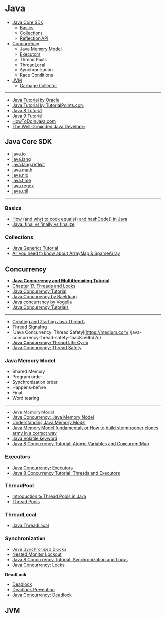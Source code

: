 # Java

- [Java Core SDK](#java-core-sdk)
  - [Basics](#basics)
  - [Collections](#collections)
  - [Reflection API](#reflection-api)
- [Concurrency](#concurrency)
  - [Java Memory Model](#java-memory-model)
  - [Executors](#executors)
  - Thread Pools
  - ThreadLocal
  - Synchronization
  - Race Conditions
- [JVM](#jvm)
  - [Garbage Collector](#garbage-collector)
____

- [Java Tutorial by Oracle](https://docs.oracle.com/javase/tutorial)
- [Java Tutorial by TutorialPoints.com](https://www.tutorialspoint.com/java/index.htm)
- [Java 8 Tutorial](https://www.tutorialspoint.com/java8/index.htm)
- [Java 9 Tutorial](https://www.tutorialspoint.com/java9/index.htm)
- [HowToDoInJava.com](https://howtodoinjava.com)
- [The Well-Grounded Java Developer](https://livebook.manning.com/book/the-well-grounded-java-developer/table-of-contents/)

## Java Core SDK

- [java.io](https://www.tutorialspoint.com/java/io/index.htm)
- [java.lang](https://www.tutorialspoint.com/java/lang/index.htm)
- [java.lang.reflect](https://www.tutorialspoint.com/javareflect/index.htm)
- [java.math](https://www.tutorialspoint.com/java/math/index.htm)
- [java.nio](https://www.tutorialspoint.com/java_nio/index.htm)
- [java.time](https://www.tutorialspoint.com/javatime/index.htm)
- [java.regex](https://www.tutorialspoint.com/javaregex/index.htm)
- [java.util](https://www.tutorialspoint.com/java/util/index.htm)
___

### Basics
- [How (and why) to cook equals() and hashCode() in Java](https://itnext.io/how-and-why-to-cook-equals-and-hashcode-in-java-c108fd5b17dd)
- [Java: final vs finally vs finalize](https://medium.com/@mykola.shumyn/java-final-vs-finally-vs-finalize-8842f43abdaa)

### Collections

- [Java Generics Tutorial](https://www.tutorialspoint.com/java_generics/index.htm)
- [All you need to know about ArrayMap & SparseArray](https://proandroiddev.com/all-you-need-to-know-about-arraymap-sparsearray-49759c2ecbf9)

## Concurrency

- [**Java Concurrency and Multithreading Tutorial**](http://tutorials.jenkov.com/java-concurrency/index.html)
- [Chapter 17. Threads and Locks](https://docs.oracle.com/javase/specs/jls/se8/html/jls-17.html)
- [Java Concurrency Tutorial](https://www.tutorialspoint.com/java_concurrency/index.htm)
- [Java Concurrency by Baeldung](https://www.baeldung.com/java-concurrency)
- [Java concurrency by Vogella](https://www.vogella.com/tutorials/JavaConcurrency/article.html#atomic-operation)
- [Java Concurrency Tutorials](https://www.javacodegeeks.com/java-concurrency-tutorials)
___
- [Creating and Starting Java Threads](http://tutorials.jenkov.com/java-concurrency/creating-and-starting-threads.html)
- [Thread Signaling](http://tutorials.jenkov.com/java-concurrency/thread-signaling.html)
- [Java Concurrency: Thread Safety](https://medium.com/
/java-concurrency-thread-safety-1aac8ae66d2c)
- [Java Concurrency: Thread Life Cycle](https://medium.com/javarevisited/java-concurrency-thread-life-cycle-4869432474b)
- [Java Concurrency: Thread Safety](https://medium.com/javarevisited/java-concurrency-thread-safety-1aac8ae66d2c)

### Java Memory Model
- Shared Memory
- Program order
- Synchronization order
- Happens-before
- Final
- Word tearing
___
- [Java Memory Model](http://tutorials.jenkov.com/java-concurrency/java-memory-model.html)
- [Java Concurrency: Java Memory Model](https://medium.com/javarevisited/java-concurrency-java-memory-model-96e3ac36ec6b)
- [Understanding Java Memory Model](https://medium.com/platform-engineer/understanding-java-memory-model-1d0863f6d973)
- [Java Memory Model fundamentals or How to build stormtrooper clones army in a correct way](https://itnext.io/java-memory-model-fundamentals-or-how-to-build-stormtrooper-clones-army-in-a-correct-way-f20403504294)
- [Java Volatile Keyword](http://tutorials.jenkov.com/java-concurrency/volatile.html)
- [Java 8 Concurrency Tutorial: Atomic Variables and ConcurrentMap](https://winterbe.com/posts/2015/05/22/java8-concurrency-tutorial-atomic-concurrent-map-examples/)

### Executors

- [Java Concurrency: Executors](https://medium.com/javarevisited/java-concurrency-executors-fa2307ed7f80)
- [Java 8 Concurrency Tutorial: Threads and Executors](https://winterbe.com/posts/2015/04/07/java8-concurrency-tutorial-thread-executor-examples/)

### ThreadPool

- [Introduction to Thread Pools in Java](https://www.baeldung.com/thread-pool-java-and-guava)
- [Thread Pools](http://tutorials.jenkov.com/java-concurrency/thread-pools.html)

### ThreadLocal

- [Java ThreadLocal](http://tutorials.jenkov.com/java-concurrency/threadlocal.html)

### Synchronization

- [Java Synchronized Blocks](http://tutorials.jenkov.com/java-concurrency/synchronized.html)
- [Nested Monitor Lockout](http://tutorials.jenkov.com/java-concurrency/nested-monitor-lockout.html)
- [Java 8 Concurrency Tutorial: Synchronization and Locks](https://winterbe.com/posts/2015/04/30/java8-concurrency-tutorial-synchronized-locks-examples)
- [Java Concurrency: Locks](https://medium.com/javarevisited/java-concurrency-locks-9d161e1d1847)

**DeadLock**
- [Deadlock](http://tutorials.jenkov.com/java-concurrency/deadlock.html)
- [Deadlock Prevention](http://tutorials.jenkov.com/java-concurrency/deadlock-prevention.html)
- [Java Concurrency: Deadlock](https://medium.com/javarevisited/java-concurrency-deadlock-f5b1078420f1)

## JVM
